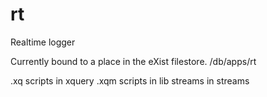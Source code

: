 # rt
Realtime logger

Currently bound to a place in the eXist filestore.  /db/apps/rt  
 
 
 .xq scripts in xquery
 .xqm scripts in lib
 streams in streams
 
 
